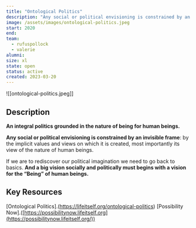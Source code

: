```yaml
---
title: "Ontological Politics"
description: "Any social or political envisioning is constrained by an invisible frame**: by the implicit values and views on which it is created, most importantly its view of the nature of human beings."
image: /assets/images/ontological-politics.jpeg
start: 2020
end: 
team:
  - rufuspollock
  - valerie
alumni:
size: xl
state: open
status: active
created: 2023-03-20
---
```


![[ontological-politics.jpeg]]

## Description

**An integral politics grounded in the nature of being for human beings.**

**Any social or political envisioning is constrained by an invisible frame**: by the implicit values and views on which it is created, most importantly its view of the nature of human beings.

If we are to rediscover our political imagination we need to go back to basics. **And a big vision socially and politically must begins with a vision for the “Being” of human beings.**

## Key Resources 

[Ontological Politics].(https://lifeitself.org/ontological-politics)
[Possibility Now].([https://possibilitynow.lifeitself.org](https://possibilitynow.lifeitself.org/))



